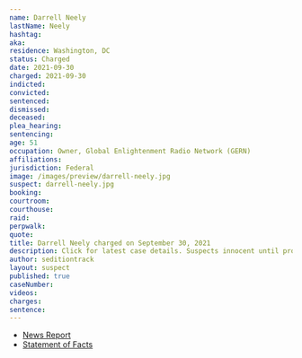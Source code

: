 ```yaml
---
name: Darrell Neely
lastName: Neely
hashtag:
aka:
residence: Washington, DC
status: Charged
date: 2021-09-30
charged: 2021-09-30
indicted:
convicted:
sentenced:
dismissed:
deceased:
plea_hearing:
sentencing:
age: 51
occupation: Owner, Global Enlightenment Radio Network (GERN)
affiliations:
jurisdiction: Federal
image: /images/preview/darrell-neely.jpg
suspect: darrell-neely.jpg
booking:
courtroom:
courthouse:
raid:
perpwalk:
quote:
title: Darrell Neely charged on September 30, 2021
description: Click for latest case details. Suspects innocent until proven guilty.
author: seditiontrack
layout: suspect
published: true
caseNumber:
videos:
charges:
sentence:
---
```

- [News Report](https://www.msn.com/en-us/news/us/man-charged-in-jan-6-riot-stole-capitol-officers-hat-wore-it-on-his-youtube-channel-officials-say/ar-AAPIwIu)
- [Statement of Facts](https://extremism.gwu.edu/sites/g/files/zaxdzs2191/f/Darrell%20Neely%20Statement%20of%20Facts.pdf)
